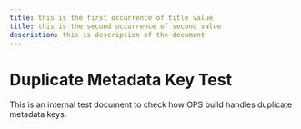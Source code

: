 ```yaml
---
title: this is the first occurrence of title value
title: this is the second occurrence of second value
description: this is description of the document
---
```


# Duplicate Metadata Key Test

This is an internal test document to check how OPS build handles duplicate metadata keys.